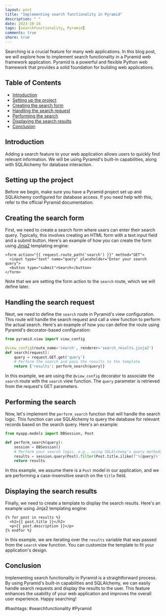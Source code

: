 ```yaml
---
layout: post
title: "Implementing search functionality in Pyramid"
description: " "
date: 2023-10-16
tags: [searchfunctionality, Pyramid]
comments: true
share: true
---
```


Searching is a crucial feature for many web applications. In this blog post, we will explore how to implement search functionality in a Pyramid web framework application. Pyramid is a powerful and flexible Python web framework that provides a solid foundation for building web applications.

## Table of Contents
- [Introduction](#introduction)
- [Setting up the project](#setting-up-the-project)
- [Creating the search form](#creating-the-search-form)
- [Handling the search request](#handling-the-search-request)
- [Performing the search](#performing-the-search)
- [Displaying the search results](#displaying-the-search-results)
- [Conclusion](#conclusion)

## Introduction
Adding a search feature to your web application allows users to quickly find relevant information. We will be using Pyramid's built-in capabilities, along with SQLAlchemy for database interaction.

## Setting up the project
Before we begin, make sure you have a Pyramid project set up and SQLAlchemy configured for database access. If you need help with this, refer to the official Pyramid documentation.

## Creating the search form
First, we need to create a search form where users can enter their search query. Typically, this involves creating an HTML form with a text input field and a submit button. Here's an example of how you can create the form using [Jinja2](https://jinja.palletsprojects.com/) templating engine:

```html+jinja
<form action="{{ request.route_path('search') }}" method="GET">
  <input type="text" name="query" placeholder="Enter your search query">
  <button type="submit">Search</button>
</form>
```
Note that we are setting the form action to the `search` route, which we will define later.

## Handling the search request
Next, we need to define the `search` route in Pyramid's view configuration. This route will handle the search request and call a view function to perform the actual search. Here's an example of how you can define the route using Pyramid's decorator-based configuration:

```python
from pyramid.view import view_config

@view_config(route_name='search', renderer='search_results.jinja2')
def search(request):
    query = request.GET.get('query')
    # Perform the search and pass the results to the template
    return {'results': perform_search(query)}
```
In this example, we are using the `@view_config` decorator to associate the `search` route with the `search` view function. The `query` parameter is retrieved from the request's GET parameters.

## Performing the search
Now, let's implement the `perform_search` function that will handle the search logic. This function can use SQLAlchemy to query the database for relevant records based on the search query. Here's an example:

```python
from myapp.models import DBSession, Post

def perform_search(query):
    session = DBSession()
    # Perform your search logic, e.g., using SQLAlchemy's query methods
    results = session.query(Post).filter(Post.title.ilike(f'%{query}%')).all()
    return results
```
In this example, we assume there is a `Post` model in our application, and we are performing a case-insensitive search on the `title` field.

## Displaying the search results
Finally, we need to create a template to display the search results. Here's an example using Jinja2 templating engine:

```html+jinja
{% for post in results %}
  <h2>{{ post.title }}</h2>
  <p>{{ post.description }}</p>
{% endfor %}
```
In this example, we are iterating over the `results` variable that was passed from the `search` view function. You can customize the template to fit your application's design.

## Conclusion
Implementing search functionality in Pyramid is a straightforward process. By using Pyramid's built-in capabilities and SQLAlchemy, we can easily handle search requests and display the results to the user. This feature enhances the usability of your web application and improves the overall user experience. Happy searching!

#hashtags: #searchfunctionality #Pyramid